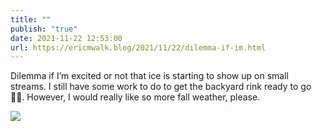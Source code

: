 ```yaml
---
title: ""
publish: "true"
date: 2021-11-22 12:53:00
url: https://ericmwalk.blog/2021/11/22/dilemma-if-im.html
---
```


Dilemma if I’m excited or not that ice is starting to show up on small streams. I still have some work to do to get the backyard rink ready to go 🤦‍♂️. However, I would really like so more fall weather, please.


![](https://ericmwalk.blog/uploads/2021/5602e9a430.jpg)
